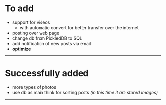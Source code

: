 # To add

- support for videos
  - with automatic convert for better transfer over the internet
- posting over web page
- change db from PickledDB to SQL
- add notification of new posts via email
- **optimize**

***

# Successfully added

- more types of photos
- use db as main think for sorting posts *(in this time it are stored images)*

***
